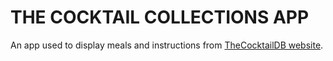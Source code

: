 # THE COCKTAIL COLLECTIONS APP
An app used to display meals and instructions from [TheCocktailDB website](https://www.thecocktaildb.com/).
